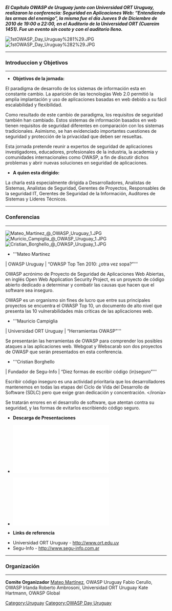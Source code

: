 ***El Capítulo OWASP de Uruguay junto con Universidad ORT Uruguay,
realizaron la conferencia: Seguridad en Aplicaciones Web: “Entendiendo
las armas del enemigo”, la misma fue el día Jueves 9 de Diciembre de
2010 de 19:00 a 22:00, en el Auditorio de la Universidad ORT (Cuareim
1451). Fue un evento sin costo y con el auditorio lleno.***

![1stOWASP_Day_Uruguay%281%29.JPG](1stOWASP_Day_Uruguay%281%29.JPG
"1stOWASP_Day_Uruguay%281%29.JPG")
![1stOWASP_Day_Uruguay%282%29.JPG](1stOWASP_Day_Uruguay%282%29.JPG
"1stOWASP_Day_Uruguay%282%29.JPG")

-----

### Introduccion y Objetivos

-----



  - **Objetivos de la jornada:**

El paradigma de desarrollo de los sistemas de información esta en
constante cambio. La aparición de las tecnologías Web 2.0 permitió la
amplia implantación y uso de aplicaciones basadas en web debido a su
fácil escalabilidad y flexibilidad.

Como resultado de este cambio de paradigma, los requisitos de seguridad
también han cambiado. Estos sistemas de información basados en web
tienen requisitos de seguridad diferentes en comparación con los
sistemas tradicionales. Asimismo, se han evidenciado importantes
cuestiones de seguridad y protección de la privacidad que deben ser
resueltas.

Esta jornada pretende reunir a expertos de seguridad de aplicaciones
investigadores, educadores, profesionales de la industria, la academia y
comunidades internacionales como OWASP, a fin de discutir dichos
problemas y abrir nuevas soluciones en seguridad de aplicaciones.



  - **A quien esta dirigido:**

La charla está especialmente dirigida a Desarrolladores, Analistas de
Sistemas, Analistas de Seguridad, Gerentes de Proyectos, Responsables de
la seguridad IT, Gerentes de Seguridad de la Información, Auditores de
Sistemas y Líderes Técnicos.



-----

### Conferencias

-----


![Mateo_Martinez_@_OWASP_Uruguay_1.JPG](Mateo_Martinez_@_OWASP_Uruguay_1.JPG
"Mateo_Martinez_@_OWASP_Uruguay_1.JPG")
![Muricio_Campiglia_@_OWASP_Uruguay_1.JPG](Muricio_Campiglia_@_OWASP_Uruguay_1.JPG
"Muricio_Campiglia_@_OWASP_Uruguay_1.JPG")
![Cristian_Borghello_@_OWASP_Uruguay_1.JPG](Cristian_Borghello_@_OWASP_Uruguay_1.JPG
"Cristian_Borghello_@_OWASP_Uruguay_1.JPG")

  - '''Mateo Martínez

| OWASP Uruguay | “OWASP Top Ten 2010: ¿otra vez sopa?”'''

OWASP acrónimo de Proyecto de Seguridad de Aplicaciones Web Abiertas, en
inglés Open Web Application Security Project, es un proyecto de código
abierto dedicado a determinar y combatir las causas que hacen que el
software sea inseguro.

OWASP es un organismo sin fines de lucro que entre sus principales
proyectos se encuentra el OWASP Top 10, un documento de alto nivel que
presenta las 10 vulnerabilidades más críticas de las aplicaciones web.


  - '''Mauricio Campiglia

| Universidad ORT Uruguay | “Herramientas OWASP”'''

Se presentarán las herramientas de OWASP para comprender los posibles
ataques a las aplicaciones web. Webgoat y Webscarab son dos proyectos de
OWASP que serán presentados en esta conferencia.


  - '''Cristian Borghello

| Fundador de Segu-Info | “Diez formas de escribir código (in)seguro”'''

Escribir código inseguro es una actividad prioritaria que los
desarrolladores mantenemos en todas las etapas del Ciclo de Vida del
Desarrollo de Software (SDLC) pero que exige gran dedicación y
concentración. </ironía>

Se tratarán errores en el desarrollo de software, que atentan contra su
seguridad, y las formas de evitarlos escribiendo código seguro.



  - **Descarga de Presentaciones**

<!-- end list -->

  - ![<File:1st> URUGUAY OWASP DAY - Mateo
    Martínez.pdf](1st_URUGUAY_OWASP_DAY_-_Mateo_Martínez.pdf
    "File:1st URUGUAY OWASP DAY - Mateo Martínez.pdf")
  - ![<File:1st> URUGUAY OWASP DAY -
    Segu-Info-OWASP.pdf](1st_URUGUAY_OWASP_DAY_-_Segu-Info-OWASP.pdf
    "File:1st URUGUAY OWASP DAY - Segu-Info-OWASP.pdf")



  - **Links de referencia**

<!-- end list -->

  - Universidad ORT Uruguay - <http://www.ort.edu.uy>
  - Segu-Info - <http://www.segu-info.com.ar>




-----

### Organización

-----


**Comite Organizador**
[Mateo Martínez](mailto:mateo.martinez@owasp.org), OWASP Uruguay
Fabio Cerullo, OWASP Irlanda
Roberto Ambrosoni, Universidad ORT Uruguay
Kate Hartmann, OWASP Global


[Category:Uruguay](Category:Uruguay "wikilink") [Category:OWASP Day
Uruguay](Category:OWASP_Day_Uruguay "wikilink")